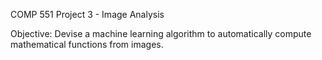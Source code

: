 COMP 551 Project 3 - Image Analysis

Objective: Devise a machine learning algorithm to automatically compute mathematical functions from images.
